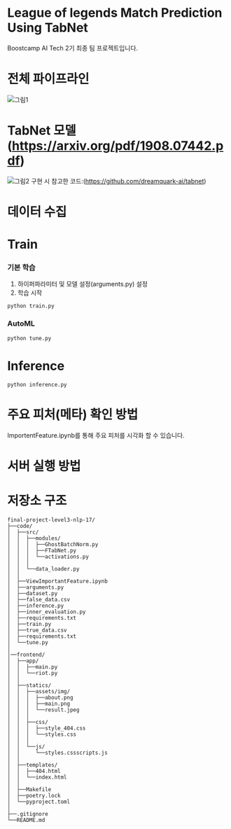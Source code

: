 # League of legends Match Prediction Using TabNet
Boostcamp AI Tech 2기 최종 팀 프로젝트입니다.
<br>

# 전체 파이프라인
![그림1](https://user-images.githubusercontent.com/33981028/147061171-5232e4c4-5af2-4d83-b195-b7e198f2044e.png)

# TabNet 모델 (https://arxiv.org/pdf/1908.07442.pdf)
![그림2](https://user-images.githubusercontent.com/33981028/147062517-dbf9e408-35d0-4bcd-9a31-f0466c0527c1.png)
구현 시 참고한 코드:(https://github.com/dreamquark-ai/tabnet)

# 데이터 수집

# Train
### 기본 학습
1. 하이퍼파라미터 및 모델 설정(arguments.py) 설정
2. 학습 시작 
```
python train.py
```
### AutoML
```
python tune.py
```

# Inference
```
python inference.py
```
# 주요 피처(메타) 확인 방법
ImportentFeature.ipynb를 통해 주요 피처를 시각화 할 수 있습니다.

# 서버 실행 방법








# 저장소 구조

```
final-project-level3-nlp-17/
├──code/
│  ├──src/
│  │  ├──modules/
│  │  │  ├──GhostBatchNorm.py
│  │  │  ├──FTabNet.py
│  │  │  └──activations.py
│  │  │  
│  │  └──data_loader.py
│  │
│  ├──ViewImportantFeature.ipynb
│  ├──arguments.py
│  ├──dataset.py
│  ├──false_data.csv
│  ├──inference.py
│  ├──inner_evaluation.py
│  ├──requirements.txt
│  ├──train.py
│  ├──true_data.csv
│  ├──requirements.txt
│  └──tune.py
│  
│──frontend/
│  ├──app/
│  │  ├──main.py
│  │  └──riot.py
│  │
│  ├──statics/
│  │  ├──assets/img/
│  │  │  ├──about.png
│  │  │  ├──main.png
│  │  │  └──result.jpeg
│  │  │
│  │  ├──css/
│  │  │  ├──style_404.css
│  │  │  └──styles.css
│  │  │
│  │  └──js/
│  │     └──styles.cssscripts.js
│  │
│  ├──templates/
│  │  ├──404.html
│  │  └──index.html
│  │
│  ├──Makefile
│  ├──poetry.lock
│  └──pyproject.toml
│
├──.gitignore    
└──README.md
```
